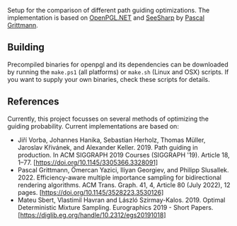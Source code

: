 Setup for the comparison of different path guiding optimizations. The implementation is based on [OpenPGL.NET](https://github.com/pgrit/OpenPGL.NET) and [SeeSharp](https://github.com/pgrit/SeeSharp) by [Pascal Grittmann](https://github.com/pgrit).

## Building

Precompiled binaries for openpgl and its dependencies can be downloaded by running the `make.ps1` (all platforms) or `make.sh` (Linux and OSX) scripts. If you want to supply your own binaries, check these scripts for details.

## References

Currently, this project focusses on several methods of optimizing the guiding probability. Current implementations are based on:
- Jiří Vorba, Johannes Hanika, Sebastian Herholz, Thomas Müller, Jaroslav Křivánek, and Alexander Keller. 2019. Path guiding in production. In ACM SIGGRAPH 2019 Courses (SIGGRAPH '19). Article 18, 1–77. [https://doi.org/10.1145/3305366.3328091]
- Pascal Grittmann, Ömercan Yazici, Iliyan Georgiev, and Philipp Slusallek. 2022. Efficiency-aware multiple importance sampling for bidirectional rendering algorithms. ACM Trans. Graph. 41, 4, Article 80 (July 2022), 12 pages. [https://doi.org/10.1145/3528223.3530126]
- Mateu Sbert, Vlastimil Havran and László Szirmay-Kalos. 2019. Optimal Deterministic Mixture Sampling. Eurographics 2019 - Short Papers. [https://diglib.eg.org/handle/10.2312/egs20191018]
